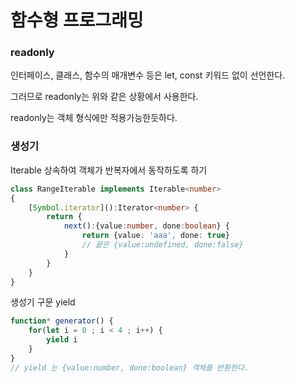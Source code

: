 함수형 프로그래밍
=============

### readonly
인터페이스, 클래스, 함수의 매개변수 등은 let, const 키워드 없이 선언한다.

그러므로 readonly는 위와 같은 상황에서 사용한다.

readonly는 객체 형식에만 적용가능한듯하다.

### 생성기

Iterable 상속하여 객체가 반복자에서 동작하도록 하기
```typescript
class RangeIterable implements Iterable<number>
{
    [Symbol.iterator]():Iterator<number> {
        return {
            next():{value:number, done:boolean} {
                return {value: 'aaa', done: true} 
                // 끝은 {value:undefined, done:false}
            }
        }
    }
}
```

생성기 구문 yield
```typescript
function* generator() {
    for(let i = 0 ; i < 4 ; i++) {
        yield i
    }
}
// yield 는 {value:number, done:boolean} 객체를 반환한다.
```
